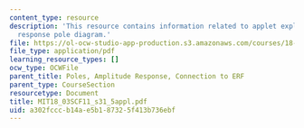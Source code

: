 ```yaml
---
content_type: resource
description: 'This resource contains information related to applet exploration: amplitude
  response pole diagram.'
file: https://ol-ocw-studio-app-production.s3.amazonaws.com/courses/18-03sc-differential-equations-fall-2011/a302fcccb14ae5b187325f413b736ebf_MIT18_03SCF11_s31_5appl.pdf
file_type: application/pdf
learning_resource_types: []
ocw_type: OCWFile
parent_title: Poles, Amplitude Response, Connection to ERF
parent_type: CourseSection
resourcetype: Document
title: MIT18_03SCF11_s31_5appl.pdf
uid: a302fccc-b14a-e5b1-8732-5f413b736ebf
---
```

